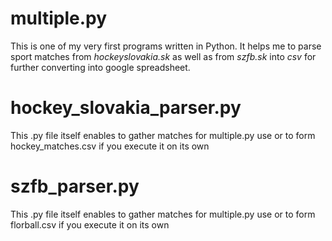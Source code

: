 # multiple.py

This is one of my very first programs written in Python. It helps me to parse sport matches from *hockeyslovakia.sk* as well as from *szfb.sk* into *csv* for further converting into google spreadsheet.

# hockey_slovakia_parser.py

This .py file itself enables to gather matches for multiple.py use or to form hockey_matches.csv if you execute it on its own

# szfb_parser.py

This .py file itself enables to gather matches for multiple.py use or to form florball.csv if you execute it on its own
